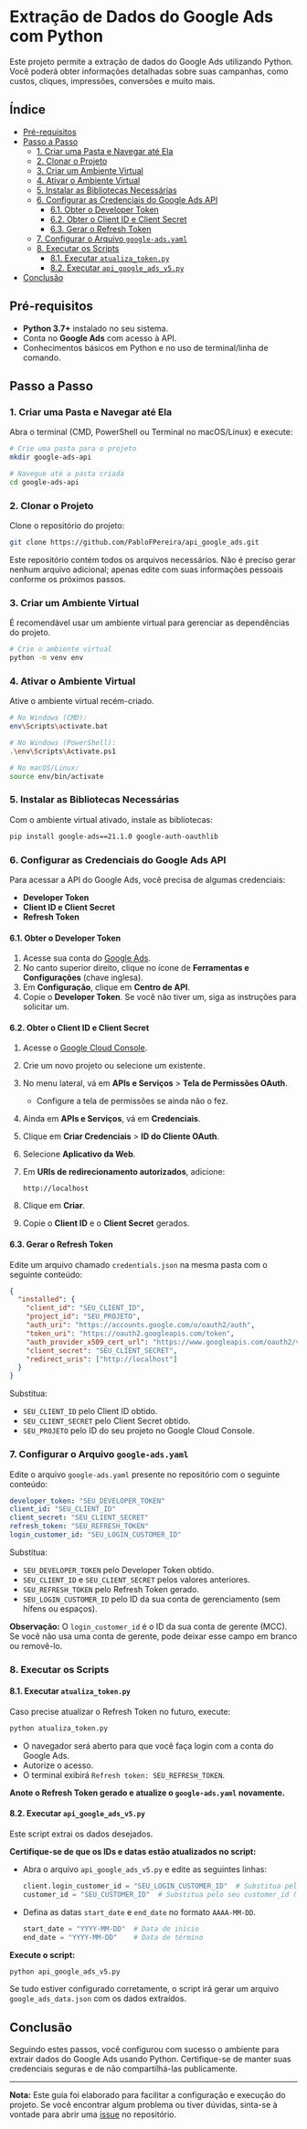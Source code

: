 # Extração de Dados do Google Ads com Python

Este projeto permite a extração de dados do Google Ads utilizando Python. Você poderá obter informações detalhadas sobre suas campanhas, como custos, cliques, impressões, conversões e muito mais.

## Índice

- [Pré-requisitos](#pré-requisitos)
- [Passo a Passo](#passo-a-passo)
  - [1. Criar uma Pasta e Navegar até Ela](#1-criar-uma-pasta-e-navegar-até-ela)
  - [2. Clonar o Projeto](#2-clonar-o-projeto)
  - [3. Criar um Ambiente Virtual](#3-criar-um-ambiente-virtual)
  - [4. Ativar o Ambiente Virtual](#4-ativar-o-ambiente-virtual)
  - [5. Instalar as Bibliotecas Necessárias](#5-instalar-as-bibliotecas-necessárias)
  - [6. Configurar as Credenciais do Google Ads API](#6-configurar-as-credenciais-do-google-ads-api)
    - [6.1. Obter o Developer Token](#61-obter-o-developer-token)
    - [6.2. Obter o Client ID e Client Secret](#62-obter-o-client-id-e-client-secret)
    - [6.3. Gerar o Refresh Token](#63-gerar-o-refresh-token)
  - [7. Configurar o Arquivo `google-ads.yaml`](#7-configurar-o-arquivo-google-adsyaml)
  - [8. Executar os Scripts](#8-executar-os-scripts)
    - [8.1. Executar `atualiza_token.py`](#81-executar-atualiza_tokenpy)
    - [8.2. Executar `api_google_ads_v5.py`](#82-executar-api_google_ads_v5py)
- [Conclusão](#conclusão)

## Pré-requisitos

- **Python 3.7+** instalado no seu sistema.
- Conta no **Google Ads** com acesso à API.
- Conhecimentos básicos em Python e no uso de terminal/linha de comando.

## Passo a Passo

### 1. Criar uma Pasta e Navegar até Ela

Abra o terminal (CMD, PowerShell ou Terminal no macOS/Linux) e execute:

```bash
# Crie uma pasta para o projeto
mkdir google-ads-api

# Navegue até a pasta criada
cd google-ads-api
```

### 2. Clonar o Projeto

Clone o repositório do projeto:

```bash
git clone https://github.com/PabloFPereira/api_google_ads.git
```

Este repositório contém todos os arquivos necessários. Não é preciso gerar nenhum arquivo adicional; apenas edite com suas informações pessoais conforme os próximos passos.

### 3. Criar um Ambiente Virtual

É recomendável usar um ambiente virtual para gerenciar as dependências do projeto.

```bash
# Crie o ambiente virtual
python -m venv env
```

### 4. Ativar o Ambiente Virtual

Ative o ambiente virtual recém-criado.

```bash
# No Windows (CMD):
env\Scripts\activate.bat

# No Windows (PowerShell):
.\env\Scripts\Activate.ps1

# No macOS/Linux:
source env/bin/activate
```

### 5. Instalar as Bibliotecas Necessárias

Com o ambiente virtual ativado, instale as bibliotecas:

```bash
pip install google-ads==21.1.0 google-auth-oauthlib
```

### 6. Configurar as Credenciais do Google Ads API

Para acessar a API do Google Ads, você precisa de algumas credenciais:

- **Developer Token**
- **Client ID e Client Secret**
- **Refresh Token**

#### 6.1. Obter o Developer Token

1. Acesse sua conta do [Google Ads](https://ads.google.com/).
2. No canto superior direito, clique no ícone de **Ferramentas e Configurações** (chave inglesa).
3. Em **Configuração**, clique em **Centro de API**.
4. Copie o **Developer Token**. Se você não tiver um, siga as instruções para solicitar um.

#### 6.2. Obter o Client ID e Client Secret

1. Acesse o [Google Cloud Console](https://console.cloud.google.com/).
2. Crie um novo projeto ou selecione um existente.
3. No menu lateral, vá em **APIs e Serviços** > **Tela de Permissões OAuth**.
   - Configure a tela de permissões se ainda não o fez.
4. Ainda em **APIs e Serviços**, vá em **Credenciais**.
5. Clique em **Criar Credenciais** > **ID do Cliente OAuth**.
6. Selecione **Aplicativo da Web**.
7. Em **URIs de redirecionamento autorizados**, adicione:

   ```
   http://localhost
   ```

8. Clique em **Criar**.
9. Copie o **Client ID** e o **Client Secret** gerados.

#### 6.3. Gerar o Refresh Token

Edite um arquivo chamado `credentials.json` na mesma pasta com o seguinte conteúdo:

```json
{
  "installed": {
    "client_id": "SEU_CLIENT_ID",
    "project_id": "SEU_PROJETO",
    "auth_uri": "https://accounts.google.com/o/oauth2/auth",
    "token_uri": "https://oauth2.googleapis.com/token",
    "auth_provider_x509_cert_url": "https://www.googleapis.com/oauth2/v1/certs",
    "client_secret": "SEU_CLIENT_SECRET",
    "redirect_uris": ["http://localhost"]
  }
}
```

Substitua:

- `SEU_CLIENT_ID` pelo Client ID obtido.
- `SEU_CLIENT_SECRET` pelo Client Secret obtido.
- `SEU_PROJETO` pelo ID do seu projeto no Google Cloud Console.


### 7. Configurar o Arquivo `google-ads.yaml`

Edite o arquivo `google-ads.yaml` presente no repositório com o seguinte conteúdo:

```yaml
developer_token: "SEU_DEVELOPER_TOKEN"
client_id: "SEU_CLIENT_ID"
client_secret: "SEU_CLIENT_SECRET"
refresh_token: "SEU_REFRESH_TOKEN"
login_customer_id: "SEU_LOGIN_CUSTOMER_ID"
```

Substitua:

- `SEU_DEVELOPER_TOKEN` pelo Developer Token obtido.
- `SEU_CLIENT_ID` e `SEU_CLIENT_SECRET` pelos valores anteriores.
- `SEU_REFRESH_TOKEN` pelo Refresh Token gerado.
- `SEU_LOGIN_CUSTOMER_ID` pelo ID da sua conta de gerenciamento (sem hífens ou espaços).

**Observação:** O `login_customer_id` é o ID da sua conta de gerente (MCC). Se você não usa uma conta de gerente, pode deixar esse campo em branco ou removê-lo.

### 8. Executar os Scripts

#### 8.1. Executar `atualiza_token.py`

Caso precise atualizar o Refresh Token no futuro, execute:

```bash
python atualiza_token.py
```

- O navegador será aberto para que você faça login com a conta do Google Ads.
- Autorize o acesso.
- O terminal exibirá `Refresh token: SEU_REFRESH_TOKEN`.

**Anote o Refresh Token gerado e atualize o `google-ads.yaml` novamente.**

#### 8.2. Executar `api_google_ads_v5.py`

Este script extrai os dados desejados.

**Certifique-se de que os IDs e datas estão atualizados no script:**

- Abra o arquivo `api_google_ads_v5.py` e edite as seguintes linhas:

  ```python
  client.login_customer_id = "SEU_LOGIN_CUSTOMER_ID"  # Substitua pelo seu login_customer_id
  customer_id = "SEU_CUSTOMER_ID"  # Substitua pelo seu customer_id (ID da conta de anúncio)
  ```

- Defina as datas `start_date` e `end_date` no formato `AAAA-MM-DD`.

  ```python
  start_date = "YYYY-MM-DD"  # Data de início
  end_date = "YYYY-MM-DD"    # Data de término
  ```

**Execute o script:**

```bash
python api_google_ads_v5.py
```

Se tudo estiver configurado corretamente, o script irá gerar um arquivo `google_ads_data.json` com os dados extraídos.

## Conclusão

Seguindo estes passos, você configurou com sucesso o ambiente para extrair dados do Google Ads usando Python. Certifique-se de manter suas credenciais seguras e de não compartilhá-las publicamente.

---

**Nota:** Este guia foi elaborado para facilitar a configuração e execução do projeto. Se você encontrar algum problema ou tiver dúvidas, sinta-se à vontade para abrir uma [issue](https://github.com/PabloFPereira/api_google_ads/issues) no repositório.
